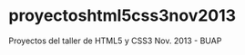 proyectoshtml5css3nov2013
=========================

Proyectos del taller de HTML5 y CSS3 Nov. 2013 - BUAP
